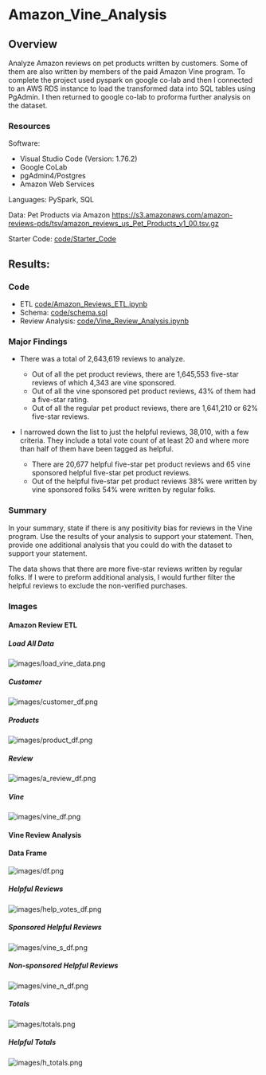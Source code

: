 # Amazon_Vine_Analysis

## Overview 
Analyze Amazon reviews on pet products written by customers. Some of them are also written by members of the paid Amazon Vine program. To complete the project used pyspark on google co-lab and then I connected to an AWS RDS instance to load the transformed data into SQL tables using PgAdmin. I then returned to google co-lab to proforma further analysis on the dataset.


### Resources

Software:
- Visual Studio Code (Version: 1.76.2)
- Google CoLab
- pgAdmin4/Postgres
- Amazon Web Services 

Languages: PySpark, SQL
    
Data: Pet Products via Amazon https://s3.amazonaws.com/amazon-reviews-pds/tsv/amazon_reviews_us_Pet_Products_v1_00.tsv.gz 

Starter Code: [code/Starter_Code](code/Starter_Code)


## Results: 

### Code

- ETL [code/Amazon_Reviews_ETL.ipynb](code/Amazon_Reviews_ETL.ipynb)
- Schema: [code/schema.sql](code/schema.sql)
- Review Analysis: [code/Vine_Review_Analysis.ipynb](code/Vine_Review_Analysis.ipynb)

### Major Findings 

- There was a total of 2,643,619 reviews to analyze.
    - Out of all the pet product reviews, there are 1,645,553 five-star reviews of which 4,343 are vine sponsored.
    - Out of all the vine sponsored pet product reviews, 43% of them had a five-star rating.
    - Out of all the regular pet product reviews, there are 1,641,210 or 62% five-star reviews.

- I narrowed down the list to just the helpful reviews, 38,010, with a few criteria. They include a total vote count of at least 20 and where more than half of them have been tagged as helpful. 
    - There are 20,677 helpful five-star pet product reviews and 65 vine sponsored helpful five-star pet product reviews.
    - Out of the helpful five-star pet product reviews 38% were written by vine sponsored folks 54% were written by regular folks.

### Summary

In your summary, state if there is any positivity bias for reviews in the Vine program. Use the results of your analysis to support your statement. Then, provide one additional analysis that you could do with the dataset to support your statement.

The data shows that there are more five-star reviews written by regular folks. If I were to preform additional analysis, I would further filter the helpful reviews to exclude the non-verified purchases. 


### Images 

#### Amazon Review ETL 
##### Load All Data
![images/load_vine_data.png](images/load_vine_data.png)

##### Customer 
![images/customer_df.png](images/customer_df.png)

##### Products 
![images/product_df.png](images/product_df.png)

##### Review
![images/a_review_df.png](images/a_review_df.png)

##### Vine
![images/vine_df.png](images/vine_df.png)

#### Vine Review Analysis 
#### Data Frame
![images/df.png](images/df.png)

##### Helpful Reviews
![images/help_votes_df.png](images/help_votes_df.png)

##### Sponsored Helpful Reviews
![images/vine_s_df.png](images/vine_s_df.png)

##### Non-sponsored Helpful Reviews
![images/vine_n_df.png](images/vine_n_df.png)

##### Totals 
![images/totals.png](images/totals.png)

##### Helpful Totals
![images/h_totals.png](images/h_totals.png)


